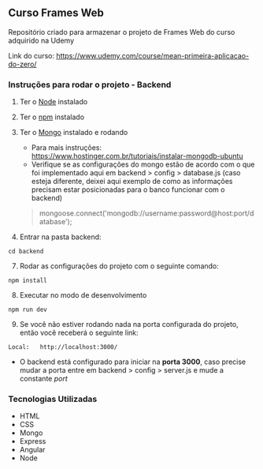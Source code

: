 ## Curso Frames Web

Repositório criado para armazenar o projeto de Frames Web do curso adquirido na Udemy

Link do curso: https://www.udemy.com/course/mean-primeira-aplicacao-do-zero/

### Instruções para rodar o projeto - Backend

1. Ter o [Node](https://nodejs.org/en/) instalado
2. Ter o [npm](https://www.npmjs.com/get-npm) instalado
3. Ter o [Mongo](https://www.mongodb.com/) instalado e rodando

   - Para mais instruções: https://www.hostinger.com.br/tutoriais/instalar-mongodb-ubuntu
   - Verifique se as configurações do mongo estão de acordo com o que foi implementado aqui em backend > config > database.js (caso esteja diferente, deixei aqui exemplo de como as informações precisam estar posicionadas para o banco funcionar com o backend)


   > mongoose.connect('mongodb://username:password@host:port/database');

4. Entrar na pasta backend:

```
cd backend
```

7. Rodar as configurações do projeto com o seguinte comando:

```
npm install
```

8. Executar no modo de desenvolvimento

```
npm run dev
```

9. Se você não estiver rodando nada na porta configurada do projeto, então você receberá o seguinte link:

```
Local:   http://localhost:3000/
```

   - O backend está configurado para iniciar na **porta 3000**, caso precise mudar a porta entre em backend > config > server.js e mude a constante _port_

### Tecnologias Utilizadas

- HTML
- CSS
- Mongo
- Express
- Angular
- Node
